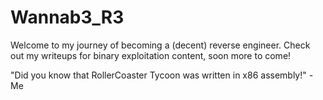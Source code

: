 # Wannab3_R3
Welcome to my journey of becoming a (decent) reverse engineer. Check out my writeups for binary exploitation content, soon more to come!

"Did you know that RollerCoaster Tycoon was written in x86 assembly!" - Me
